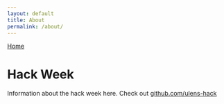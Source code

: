 ```yaml
---
layout: default
title: About
permalink: /about/
---
```


[Home](/home/)

# Hack Week
Information about the hack week here. Check out [github.com/ulens-hack](https://github.com/ulens-hack/)
